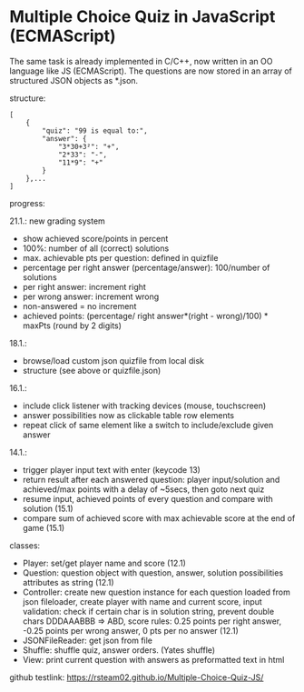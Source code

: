 # Multiple Choice Quiz in JavaScript (ECMAScript)

The same task is already implemented in C/C++, now written in an OO language like JS (ECMAScript). The questions are now stored in an array of structured JSON objects as *.json.

structure:
```
[
    {
        "quiz": "99 is equal to:",
        "answer": {
            "3*30+3²": "+",
            "2*33": "-",
            "11*9": "+"
        }
    },...
]  
```

progress:

21.1.:
new grading system  
+ show achieved score/points in percent
+ 100%: number of all (correct) solutions
+ max. achievable pts per question: defined in quizfile
+ percentage per right answer (percentage/answer): 100/number of solutions       
+ per right answer: increment right
+ per wrong answer: increment wrong        
+ non-answered = no increment      
+ achieved points: (percentage/ right answer*(right - wrong)/100) * maxPts (round by 2 digits)

18.1.:
+ browse/load custom json quizfile from local disk 
+ structure (see above or quizfile.json)  

16.1.:
+ include click listener with tracking devices (mouse, touchscreen)
+ answer possibilities now as clickable table row elements
+ repeat click of same element like a switch to include/exclude given answer

14.1.:
+ trigger player input text with enter (keycode 13)
+ return result after each answered question: player input/solution and achieved/max points with a delay of ~5secs, then goto next quiz
+ resume input, achieved points of every question and compare with solution (15.1)
+ compare sum of achieved score with max achievable score at the end of game (15.1)

classes:
+ Player: set/get player name and score (12.1)
+ Question: question object with question, answer, solution possibilities attributes as string (12.1)
+ Controller: create new question instance for each question loaded from json fileloader, create player with name and current score, input validation: check if certain char is in solution string, prevent double chars DDDAAABBB => ABD, score rules: 0.25 points per right answer, -0.25 points per wrong answer, 0 pts per no answer (12.1)
+ JSONFileReader: get json from file 
+ Shuffle: shuffle quiz, answer orders. (Yates shuffle)
+ View: print current question with answers as preformatted text in html

github testlink:
https://rsteam02.github.io/Multiple-Choice-Quiz-JS/